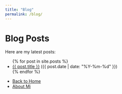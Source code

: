 ```yaml
---
title: "Blog"
permalink: /blog/
---
```


# Blog Posts

Here are my latest posts:

<ul>
  {% for post in site.posts %}
    <li><a href="{{ post.url }}">{{ post.title }}</a> ({{ post.date | date: "%Y-%m-%d" }})</li>
  {% endfor %}
</ul>

- [Back to Home](index.md)
- [About Mi](about.md)